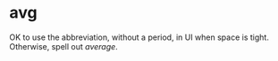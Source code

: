 # avg

OK to use the abbreviation, without a period, in UI when space is tight. Otherwise, spell out *average*.
